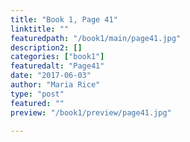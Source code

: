 ```yaml
---
title: "Book 1, Page 41"
linktitle: ""
featuredpath: "/book1/main/page41.jpg"
description2: []
categories: ["book1"]
featuredalt: "Page41"
date: "2017-06-03"
author: "Maria Rice"
type: "post"
featured: ""
preview: "/book1/preview/page41.jpg"

---
```


